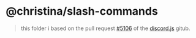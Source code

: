 # @christina/slash-commands

> this folder i based on the pull request [#5106](https://github.com/discordjs/discord.js/pull/5106) of the [discord.js](https://github.com/discordjs/discord.js) gitub.
